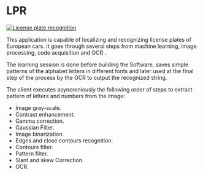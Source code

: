 # LPR

[![License plate recognition](http://img.youtube.com/vi/YnLU98IplNM/0.jpg)](https://youtu.be/YnLU98IplNM)

This application is capable of localizing and recognizing license plates of European cars.
It goes through several steps from machine learning, image processing, code acquisition and OCR .

The learning session is done before building the Software, saves simple patterns of the alphabet letters in different fonts and later used at the final step of the process by the OCR to output the recognized string.

The client executes asyncroniously the following order of steps to extract pattern of letters and numbers from the image:
- Image gray-scale.
- Contrast enhancement.
- Gamma correction.
- Gaussian Filter.
- Image binarization.
- Edges and close contours recognition.
- Contours filter.
- Pattern filter.
- Slant and skew Correction.
- OCR.
